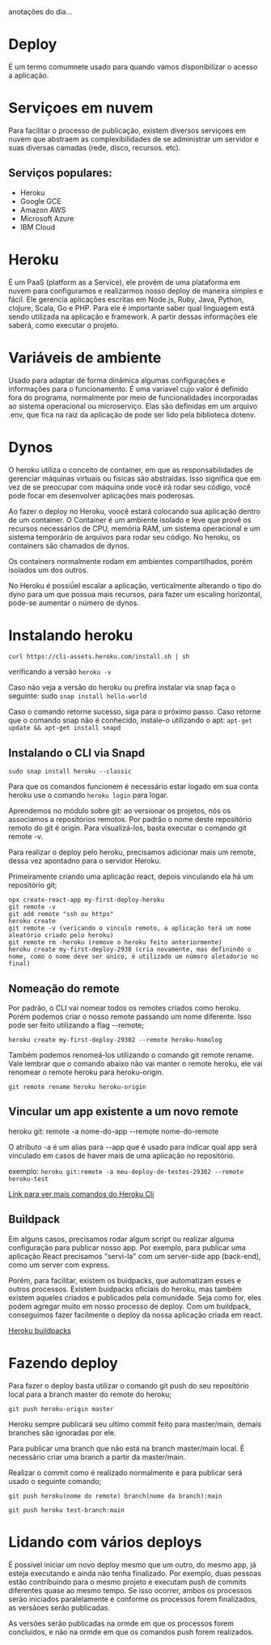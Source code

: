 anotações do dia...

# Deploy

É um termo comumnete usado para quando vamos disponibilizar o acesso a aplicação.

# Serviçoes em nuvem

Para facilitar o processo de publicação, existem diversos serviçoes em nuvem que abstraem as complexibilidades de se administrar um servidor e suas diversas camadas (rede, disco, recursos. etc).

## Serviços populares:

- Heroku
- Google GCE
- Amazon AWS
- Microsoft Azure
- IBM Cloud

# Heroku

É um PaaS (platform as a Service), ele provém de uma plataforma em nuvem para configuramos e realizarmos nosso deploy de maneira simples e fácil.
Ele gerencia aplicações escritas em Node.js, Ruby, Java, Python, clojure, Scala, Go e PHP.
Para ele é importante saber qual linguagem está sendo utilizada na aplicação e framework. A partir dessas informações ele saberá, como executar o projeto.

# Variáveis de ambiente

Usado para adaptar de forma dinâmica algumas configurações e informações para o funcionamento.
É uma variavel cujo valor é definido fora do programa, normalmente por meio de funcionalidades incorporadas ao sistema operacional ou microserviço.
Elas são definidas em um arquivo .env, que fica na raiz da aplicação de pode ser lido pela biblioteca dotenv.

# Dynos

O heroku utiliza o conceito de container, em que as responsabilidades de gerenciar máquinas virtuais ou físicas são abstraídas. Isso significa que em vez de se preocupar com máquina onde você irá rodar seu código, você pode focar em desenvolver aplicações mais poderosas.

Ao fazer o deploy no Heroku, voocê estará colocando sua aplicação dentro de um container. O Container é um ambiente isolado e leve que provê os recursos necessários de CPU, memória RAM, um sistema operacional e um sistema temporário de arquivos para rodar seu código. No heroku, os containers são chamados de dynos.

Os containers normalmente rodam em ambientes compartilhados, porém isolados um dos outros.

No Heroku é possiǘel escalar a aplicação, verticalmente alterando o tipo do dyno para um que possua mais recursos, para fazer um escaling horizontal, pode-se aumentar o número de dynos.

# Instalando heroku
```
curl https://cli-assets.heroku.com/install.sh | sh
```
verificando a versão `heroku -v`

Caso não veja a versão do heroku ou prefira instalar via snap faça o seguinte: sudo `snap install hello-world`

Caso o comando retorne sucesso, siga para o próximo passo. Caso retorne que o comando snap não é conhecido, instale-o utilizando o apt: `apt-get update && apt-get install snapd`

## Instalando o CLI via Snapd
```
sudo snap install heroku --classic
```

Para que os comandos funcionem é necessário estar logado em sua conta heroku use o comando `heroku login` para logar.

Aprendemos no módulo sobre git: ao versionar os projetos, nós os associamos a repositórios remotos. Por padrão o nome deste repositório remoto do git é origin. Para visualizá-los, basta executar o comando git remote -v.

Para realizar o deploy pelo heroku, precisamos adicionar mais um remote, dessa vez apontadno para o servidor Heroku.

Primeiramente criando uma aplicação react, depois vinculando ela há um repositório git;
```
npx create-react-app my-first-deploy-heroku
git remote -v
git add remote "ssh ou https"
heroku create
git remote -v (vericando o vinculo remoto, a aplicação terá um nome aleatório criado pelo heroku)
git remote rm -heroku (remove o heroku feito anteriormente)
heroku create my-first-deploy-2930 (cria novamente, mas definindo o nome, como o nome deve ser único, é utilizado um númoro aletadorio no final)
```

## Nomeação do remote

Por padrão, o CLI vai nomear todos os remotes criados como heroku. Porém podemos criar o nosso remote passando um nome diferente. Isso pode ser feito utilizando a flag --remote;
```
heroku create my-first-deploy-29302 --remote heroku-homolog
```

Também podemos renomeá-los utilizando o comando git remote rename. Vale lembrar que o comando abaixo não vai manter o remote heroku, ele vai renomear o remote heroku para heroku-origin.
```
git remote rename heroku heroku-origin
```

## Vincular um app existente a um novo remote

heroku git: remote -a nome-do-app --remote nome-do-remote

O atributo -a é um alias para --app que é usado para indicar qual app será vinculado em casos de haver mais de uma aplicação no repositório.

exemplo:
`heroku git:remote -a meu-deploy-de-testes-29302 --remote heroku-test`

[Link para ver mais comandos do Heroku Cli](https://devcenter.heroku.com/articles/heroku-cli-commands)

## Buildpack

Em alguns casos, precisamos rodar algum script ou realizar alguma configuração para publicar nosso app. Por exemplo, para publicar uma aplicação React precisamos "servi-la" com um server-side app (back-end), como um server com express.

Porém, para facilitar, existem os buidpacks, que automatizam esses e outros processos. Existem buidpacks oficiais do heroku, mas também existem aqueles criados e publicados pela comunidade. Seja como for, eles podem agregar muito em nosso processo de deploy.
Com um buildpack, conseguimos fazer facilmente o deploy da nossa aplicação criada em react.

[Heroku buildpacks](https://elements.heroku.com/buildpacks)

# Fazendo deploy

Para fazer o deploy basta utilizar o comando git push do seu repositório local para a branch master do remote do heroku;

`git push heroku-origin master`

Heroku sempre publicará seu ultimo commit feito para master/main, demais branches são ignoradas por ele.

Para publicar uma branch que não está na branch master/main local. É necessário criar uma branch a partir da master/main.

Realizar o commit como é realizado normalmente e para publicar será usado o seguinte comando;
```
git push heroku(nome do remote) branch(nome da branch):main

git push heroku test-branch:main
```

# Lidando com vários deploys

É possível iniciar um novo deploy mesmo que um outro, do mesmo app, já esteja executando e ainda não tenha finalizado. Por exemplo, duas pessoas estão contribuindo para o mesmo projeto e executam push de commits diferentes quase ao mesmo tempo. Se isso ocorrer, ambos os processos serão iniciados paralelamente e conforme os processos forem finalizados, as versãoes serão publicadas.

As versões serão publicadas na ormde em que os processos forem concluídos, e não na ormde em que os comandos push forem realizados.

